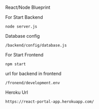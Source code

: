 React/Node Blueprint

For Start Backend

```
node server.js
```

Database config

```
/backend/config/database.js
```

For Start Frontend

```
npm start

```

url for backend in frontend
```
/fronend/development.env
```

Heroku Url

```
https://react-portal-app.herokuapp.com/
```
